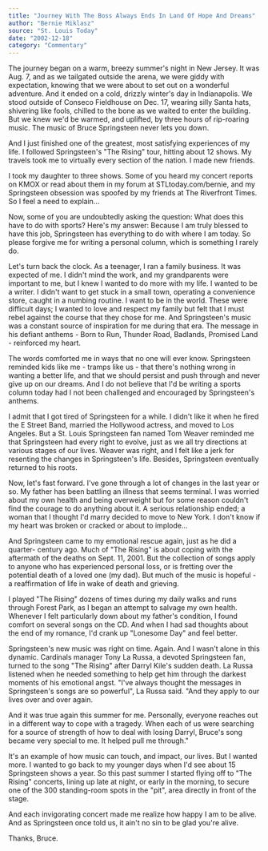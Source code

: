 ```yaml
---
title: "Journey With The Boss Always Ends In Land Of Hope And Dreams"
author: "Bernie Miklasz"
source: "St. Louis Today"
date: "2002-12-18"
category: "Commentary"
---
```


The journey began on a warm, breezy summer's night in New Jersey. It was Aug. 7, and as we tailgated outside the arena, we were giddy with expectation, knowing that we were about to set out on a wonderful adventure. And it ended on a cold, drizzly winter's day in Indianapolis. We stood outside of Conseco Fieldhouse on Dec. 17, wearing silly Santa hats, shivering like fools, chilled to the bone as we waited to enter the building. But we knew we'd be warmed, and uplifted, by three hours of rip-roaring music. The music of Bruce Springsteen never lets you down.

And I just finished one of the greatest, most satisfying experiences of my life. I followed Springsteen's "The Rising" tour, hitting about 12 shows. My travels took me to virtually every section of the nation. I made new friends.

I took my daughter to three shows. Some of you heard my concert reports on KMOX or read about them in my forum at STLtoday.com/bernie, and my Springsteen obsession was spoofed by my friends at The Riverfront Times. So I feel a need to explain...

Now, some of you are undoubtedly asking the question: What does this have to do with sports? Here's my answer: Because I am truly blessed to have this job, Springsteen has everything to do with where I am today. So please forgive me for writing a personal column, which is something I rarely do.

Let's turn back the clock. As a teenager, I ran a family business. It was expected of me. I didn't mind the work, and my grandparents were important to me, but I knew I wanted to do more with my life. I wanted to be a writer. I didn't want to get stuck in a small town, operating a convenience store, caught in a numbing routine. I want to be in the world. These were difficult days; I wanted to love and respect my family but felt that I must rebel against the course that they chose for me. And Springsteen's music was a constant source of inspiration for me during that era. The message in his defiant anthems - Born to Run, Thunder Road, Badlands, Promised Land - reinforced my heart.

The words comforted me in ways that no one will ever know. Springsteen reminded kids like me - tramps like us - that there's nothing wrong in wanting a better life, and that we should persist and push through and never give up on our dreams. And I do not believe that I'd be writing a sports column today had I not been challenged and encouraged by Springsteen's anthems.

I admit that I got tired of Springsteen for a while. I didn't like it when he fired the E Street Band, married the Hollywood actress, and moved to Los Angeles. But a St. Louis Springsteen fan named Tom Weaver reminded me that Springsteen had every right to evolve, just as we all try directions at various stages of our lives. Weaver was right, and I felt like a jerk for resenting the changes in Springsteen's life. Besides, Springsteen eventually returned to his roots.

Now, let's fast forward. I've gone through a lot of changes in the last year or so. My father has been battling an illness that seems terminal. I was worried about my own health and being overweight but for some reason couldn't find the courage to do anything about it. A serious relationship ended; a woman that I thought I'd marry decided to move to New York. I don't know if my heart was broken or cracked or about to implode...

And Springsteen came to my emotional rescue again, just as he did a quarter- century ago. Much of "The Rising" is about coping with the aftermath of the deaths on Sept. 11, 2001. But the collection of songs apply to anyone who has experienced personal loss, or is fretting over the potential death of a loved one (my dad). But much of the music is hopeful - a reaffirmation of life in wake of death and grieving.

I played "The Rising" dozens of times during my daily walks and runs through Forest Park, as I began an attempt to salvage my own health. Whenever I felt particularly down about my father's condition, I found comfort on several songs on the CD. And when I had sad thoughts about the end of my romance, I'd crank up "Lonesome Day" and feel better.

Springsteen's new music was right on time. Again. And I wasn't alone in this dynamic. Cardinals manager Tony La Russa, a devoted Springsteen fan, turned to the song "The Rising" after Darryl Kile's sudden death. La Russa listened when he needed something to help get him through the darkest moments of his emotional angst. "I've always thought the messages in Springsteen's songs are so powerful", La Russa said. "And they apply to our lives over and over again.

And it was true again this summer for me. Personally, everyone reaches out in a different way to cope with a tragedy. When each of us were searching for a source of strength of how to deal with losing Darryl, Bruce's song became very special to me. It helped pull me through."

It's an example of how music can touch, and impact, our lives. But I wanted more. I wanted to go back to my younger days when I'd see about 15 Springsteen shows a year. So this past summer I started flying off to "The Rising" concerts, lining up late at night, or early in the morning, to secure one of the 300 standing-room spots in the "pit", area directly in front of the stage.

And each invigorating concert made me realize how happy I am to be alive. And as Springsteen once told us, it ain't no sin to be glad you're alive.

Thanks, Bruce.